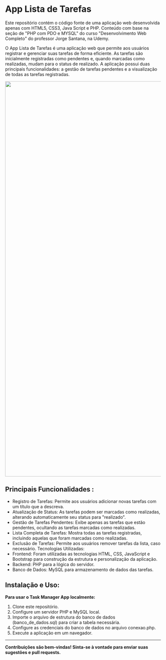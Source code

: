# App Lista de Tarefas
Este repositório contém o código fonte de uma aplicação web desenvolvida apenas com HTML5, CSS3, Java Script e PHP.
Conteúdo com base na seção de "PHP com PDO e MYSQL" do curso "Desenvolvimento Web Completo" do professor Jorge Santana, na Udemy.

O App Lista de Tarefas é uma aplicação web que permite aos usuários registrar e gerenciar suas tarefas de forma eficiente.
As tarefas são inicialmente registradas como pendentes e, quando marcadas como realizadas, mudam para o status de realizado.
A aplicação possui duas principais funcionalidades: a gestão de tarefas pendentes e a visualização de todas as tarefas registradas.

<div align="center">
<img src="https://github.com/user-attachments/assets/91ac3b3f-f8b2-4e5a-9163-4e37181af4f9" width="1280px" />
</div>

## **Principais Funcionalidades :**

 - Registro de Tarefas: Permite aos usuários adicionar novas tarefas com
   um título que a descreva.
 - Atualização de Status: As tarefas podem ser marcadas como realizadas,
   alterando automaticamente seu status para "realizado".
 - Gestão de Tarefas Pendentes: Exibe apenas as tarefas que estão
   pendentes, ocultando as tarefas marcadas como realizadas.
 - Lista Completa de Tarefas: Mostra todas as tarefas registradas,
   incluindo aquelas que foram marcadas como realizadas.
 - Exclusão de Tarefas: Permite aos usuários remover tarefas da lista,
   caso necessário. Tecnologias Utilizadas:
 - Frontend: Foram utilizadas as tecnologias HTML, CSS, JavaScript e
   Bootstrap para construção da estrutura e personalização da aplicação.
 - Backend: PHP para a lógica do servidor.
 - Banco de Dados: MySQL para armazenamento de dados das tarefas.

## **Instalação e Uso:**

**Para usar o Task Manager App localmente:**
 1. Clone este repositório.
 2. Configure um servidor PHP e MySQL local.
 3. Importe o arquivo de estrutura do banco de dados (banco_de_dados.sql) para criar a tabela necessária.
 4. Configure as credenciais do banco de dados no arquivo conexao.php.
 5. Execute a aplicação em um navegador.
    
<hr/>

**Contribuições são bem-vindas! Sinta-se à vontade para enviar suas sugestões e pull requests.**

